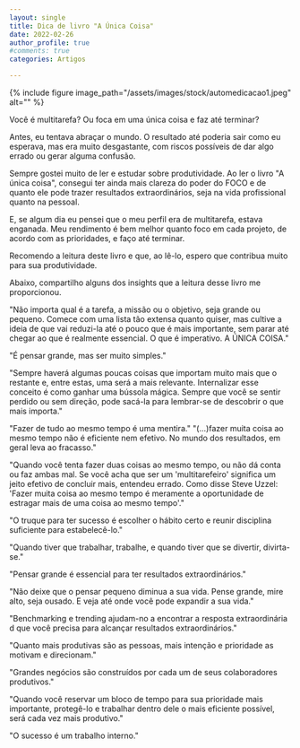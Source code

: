 ```yaml
---
layout: single
title: Dica de livro "A Única Coisa"
date: 2022-02-26 
author_profile: true
#comments: true
categories: Artigos

---
```


{% include figure image_path="/assets/images/stock/automedicacao1.jpeg" alt=""  %}

Você é multitarefa? Ou foca em uma única coisa e faz até terminar?

Antes, eu tentava abraçar o mundo. O resultado até poderia sair como eu esperava, mas era muito desgastante, com riscos possíveis de dar algo errado ou gerar alguma confusão.

Sempre gostei muito de ler e estudar sobre produtividade. Ao ler o livro "A única coisa", consegui ter ainda mais clareza do poder do FOCO e de quanto ele pode trazer resultados extraordinários, seja na vida profissional quanto na pessoal.

E, se algum dia eu pensei que o meu perfil era de multitarefa, estava enganada. Meu rendimento é bem melhor quanto foco em cada projeto, de acordo com as prioridades, e faço até terminar.

Recomendo a leitura deste livro e que, ao lê-lo, espero que contribua muito para sua produtividade.

Abaixo, compartilho alguns dos insights que a leitura desse livro me proporcionou.

"Não importa qual é a tarefa, a missão ou o objetivo, seja grande ou pequeno. Comece com uma lista tão extensa quanto quiser, mas cultive a ideia de que vai reduzi-la até o pouco que é mais importante, sem parar até chegar ao que é realmente essencial. O que é imperativo. A ÚNICA COISA."

"É pensar grande, mas ser muito simples."

"Sempre haverá algumas poucas coisas que importam muito mais que o restante e, entre estas, uma será a mais relevante. Internalizar esse conceito é como ganhar uma bússola mágica. Sempre que você se sentir perdido ou sem direção, pode sacá-la para lembrar-se de descobrir o que mais importa."

"Fazer de tudo ao mesmo tempo é uma mentira."
"(...)fazer muita coisa ao mesmo tempo não é eficiente nem efetivo. No mundo dos resultados, em geral leva ao fracasso."

"Quando você tenta fazer duas coisas ao mesmo tempo, ou não dá conta ou faz ambas mal. Se você acha que ser um 'multitarefeiro' significa um jeito efetivo de concluir mais, entendeu errado. Como disse Steve Uzzel: 'Fazer muita coisa ao mesmo tempo é meramente a oportunidade de estragar mais de uma coisa ao mesmo tempo'."

"O truque para ter sucesso é escolher o hábito certo e reunir disciplina suficiente para estabelecê-lo."

"Quando tiver que trabalhar, trabalhe, e quando tiver que se divertir, divirta-se."

"Pensar grande é essencial para ter resultados extraordinários."

"Não deixe que o pensar pequeno diminua a sua vida. Pense grande, mire alto, seja ousado. E veja até onde você pode expandir a sua vida."

"Benchmarking e trending ajudam-no a encontrar a resposta extraordinária d que você precisa para alcançar resultados extraordinários."

"Quanto mais produtivas são as pessoas, mais intenção e prioridade as motivam e direcionam."

"Grandes negócios são construídos por cada um de seus colaboradores produtivos."

"Quando você reservar um bloco de tempo para sua prioridade mais importante, protegê-lo e trabalhar dentro dele o mais eficiente possível, será cada vez mais produtivo."

"O sucesso é um trabalho interno."



